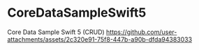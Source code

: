 # CoreDataSampleSwift5

Core Data Sample Swift 5 (CRUD) 
https://github.com/user-attachments/assets/2c320e91-75f8-447b-a90b-dfda94383033
